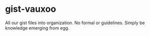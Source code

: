 gist-vauxoo
===========

All our gist files into organization.
No formal or guidelines.
Simply be knowledge emerging from egg.
